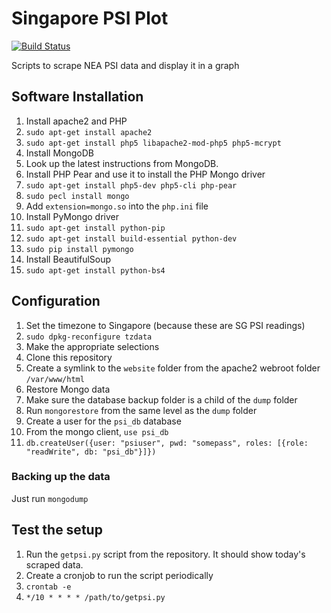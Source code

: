 Singapore PSI Plot
========

[![Build Status](https://travis-ci.org/fonglh/psi-plot.svg?branch=master)](https://travis-ci.org/fonglh/psi-plot)

Scripts to scrape NEA PSI data and display it in a graph

## Software Installation

1. Install apache2 and PHP
  1. `sudo apt-get install apache2`
  1. `sudo apt-get install php5 libapache2-mod-php5 php5-mcrypt`
1. Install MongoDB
  1. Look up the latest instructions from MongoDB.
1. Install PHP Pear and use it to install the PHP Mongo driver
  1. `sudo apt-get install php5-dev php5-cli php-pear`
  1. `sudo pecl install mongo`
  1. Add `extension=mongo.so` into the `php.ini` file
1. Install PyMongo driver
  1. `sudo apt-get install python-pip`
  1. `sudo apt-get install build-essential python-dev`
  1. `sudo pip install pymongo`
1. Install BeautifulSoup
  1. `sudo apt-get install python-bs4`

## Configuration

1. Set the timezone to Singapore (because these are SG PSI readings)
  1. `sudo dpkg-reconfigure tzdata`
  1. Make the appropriate selections
1. Clone this repository
  1. Create a symlink to the `website` folder from the apache2 webroot folder `/var/www/html`
1. Restore Mongo data
  1. Make sure the database backup folder is a child of the `dump` folder
  1. Run `mongorestore` from the same level as the `dump` folder
1. Create a user for the `psi_db` database
  1. From the mongo client, `use psi_db`
  1. `db.createUser({user: "psiuser", pwd: "somepass", roles: [{role: "readWrite", db: "psi_db"}]})`

### Backing up the data

Just run `mongodump`

## Test the setup

1. Run the `getpsi.py` script from the repository. It should show today's scraped data.
1. Create a cronjob to run the script periodically
  1. `crontab -e`
  1. `*/10 * * * * /path/to/getpsi.py`
